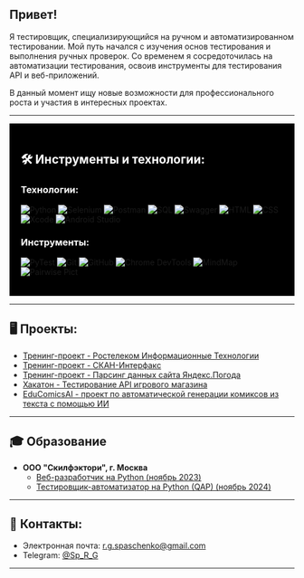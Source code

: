 ## Привет!

Я тестировщик, специализирующийся на ручном и автоматизированном тестировании. Мой путь начался с изучения основ тестирования и выполнения ручных проверок. Со временем я сосредоточилась на автоматизации тестирования, освоив инструменты для тестирования API и веб-приложений.

В данный момент ищу новые возможности для профессионального роста и участия в интересных проектах.

---

<div style="background-color: black; padding: 20px; color: white;">

## 🛠 Инструменты и технологии:

### Технологии:

<a href="https://www.python.org" style="text-decoration: none;"><img src="https://img.shields.io/badge/-Python-464646?style=flat-square&logo=python" alt="Python"></a>
<a href="https://www.selenium.dev" style="text-decoration: none;"><img src="https://img.shields.io/badge/-Selenium-464646?style=flat-square&logo=selenium" alt="Selenium"></a>
<a href="https://www.postman.com" style="text-decoration: none;"><img src="https://img.shields.io/badge/-Postman-464646?style=flat-square&logo=postman" alt="Postman"></a>
<a href="https://www.postgresql.org" style="text-decoration: none;"><img src="https://img.shields.io/badge/-SQL-464646?style=flat-square&logo=postgresql" alt="SQL"></a>
<a href="https://swagger.io" style="text-decoration: none;"><img src="https://img.shields.io/badge/-Swagger-464646?style=flat-square&logo=swagger" alt="Swagger"></a>
<a href="https://developer.mozilla.org/ru/docs/Web/HTML" style="text-decoration: none;"><img src="https://img.shields.io/badge/-HTML-464646?style=flat-square&logo=html5" alt="HTML"></a>
<a href="https://developer.mozilla.org/ru/docs/Web/CSS" style="text-decoration: none;"><img src="https://img.shields.io/badge/-CSS-464646?style=flat-square&logo=css3" alt="CSS"></a>
<a href="https://developer.apple.com/xcode/" style="text-decoration: none;"><img src="https://img.shields.io/badge/-Xcode-464646?style=flat-square&logo=xcode" alt="Xcode"></a>
<a href="https://developer.android.com/studio" style="text-decoration: none;"><img src="https://img.shields.io/badge/-Android_Studio-464646?style=flat-square&logo=android" alt="Android Studio"></a>

### Инструменты:

<a href="https://docs.pytest.org/en/stable/" style="text-decoration: none;"><img src="https://img.shields.io/badge/-PyTest-464646?style=flat-square&logo=pytest" alt="PyTest"></a>
<a href="https://git-scm.com" style="text-decoration: none;"><img src="https://img.shields.io/badge/-Git-464646?style=flat-square&logo=git" alt="Git"></a>
<a href="https://github.com" style="text-decoration: none;"><img src="https://img.shields.io/badge/-GitHub-464646?style=flat-square&logo=github" alt="GitHub"></a>
<a href="https://developer.chrome.com/docs/devtools/" style="text-decoration: none;"><img src="https://img.shields.io/badge/-Chrome%20DevTools-464646?style=flat-square&logo=googlechrome" alt="Chrome DevTools"></a>
<a href="https://coggle.it" style="text-decoration: none;"><img src="https://img.shields.io/badge/-MindMap-464646?style=flat-square&logo=mind" alt="MindMap"></a>
<a href="https://github.com/microsoft/pict" style="text-decoration: none;"><img src="https://img.shields.io/badge/-Pairwise%20Pict-464646?style=flat-square&logo=pict" alt="Pairwise Pict"></a>

</div>


---

## 🖥️ Проекты:

- [Тренинг-проект - Ростелеком Информационные Технологии](https://github.com/SpaRegina/Rostelecom.git)
- [Тренинг-проект - СКАН-Интерфакс](https://github.com/SpaRegina/Scan_interfax.git)
- [Тренинг-проект - Парсинг данных сайта Яндекс.Погода](https://github.com/SpaRegina/Yandex.Weather-website-data-parser.git)
- [Хакатон - Тестирование API игрового магазина](https://github.com/SpaRegina/Bug_Hunters.git)
- [EduComicsAI - проект по автоматической генерации комиксов из текста с помощью ИИ](https://github.com/SpaRegina/Education_Comics_AI.git)

---

## 🎓 Образование

- **ООО "Скилфэктори", г. Москва**
  - [Веб-разработчик на Python (ноябрь 2023)](https://drive.google.com/file/d/1-1cpZwiatxHbslT7GbPrwXMA18kKhTox/view?usp=drive_link)
  - [Тестировщик-автоматизатор на Python (QAP) (ноябрь 2024)](https://drive.google.com/file/d/1pZO5YZrPgXLjRE6ZMou3V4YQ_pc64R0T/view?usp=drive_link)

---

## 📲 Контакты:

- Электронная почта: [r.g.spaschenko@gmail.com](mailto:r.g.spaschenko@gmail.com)
- Telegram: [@Sp_R_G](https://t.me/Sp_R_G)

---

